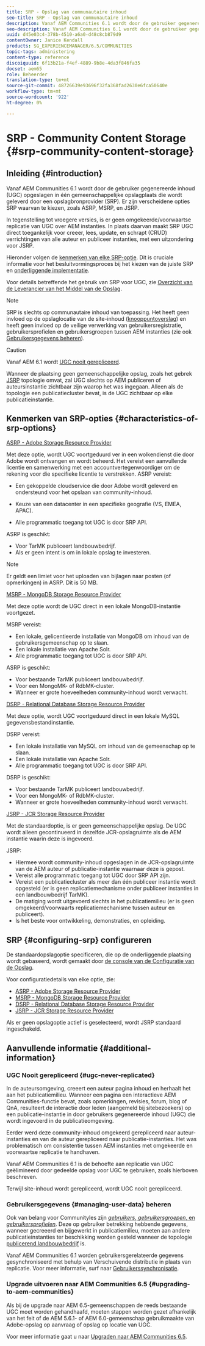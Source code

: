 ```yaml
---
title: SRP - Opslag van communautaire inhoud
seo-title: SRP - Opslag van communautaire inhoud
description: Vanaf AEM Communities 6.1 wordt door de gebruiker gegenereerde inhoud (UGC) opgeslagen in één gemeenschappelijke opslagplaats die wordt geleverd door een opslagprovider (SRP)
seo-description: Vanaf AEM Communities 6.1 wordt door de gebruiker gegenereerde inhoud (UGC) opgeslagen in één gemeenschappelijke opslagplaats die wordt geleverd door een opslagprovider (SRP)
uuid: d45e03c4-378b-4510-a6a0-d48c8cb879d9
contentOwner: Janice Kendall
products: SG_EXPERIENCEMANAGER/6.5/COMMUNITIES
topic-tags: administering
content-type: reference
discoiquuid: 6f13b21a-f4ef-4889-9b8e-4da3f846fa35
docset: aem65
role: Beheerder
translation-type: tm+mt
source-git-commit: 48726639e93696f32fa368fad2630e6fca50640e
workflow-type: tm+mt
source-wordcount: '922'
ht-degree: 0%

---
```



# SRP - Community Content Storage {#srp-community-content-storage}

## Inleiding {#introduction}

Vanaf AEM Communities 6.1 wordt door de gebruiker gegenereerde inhoud (UGC) opgeslagen in één gemeenschappelijke opslagplaats die wordt geleverd door een opslagbronprovider (SRP). Er zijn verscheidene opties SRP waarvan te kiezen, zoals ASRP, MSRP, en JSRP.

In tegenstelling tot vroegere versies, is er geen omgekeerde/voorwaartse replicatie van UGC over AEM instanties. In plaats daarvan maakt SRP UGC direct toegankelijk voor creeer, lees, update, en schrapt (CRUD) verrichtingen van alle auteur en publiceer instanties, met een uitzondering voor JSRP.

Hieronder volgen de [kenmerken van elke SRP-optie](#characteristics-of-srp-options). Dit is cruciale informatie voor het besluitvormingsproces bij het kiezen van de juiste SRP en [onderliggende implementatie](/help/communities/topologies.md).

Voor details betreffende het gebruik van SRP voor UGC, zie [Overzicht van de Leverancier van het Middel van de Opslag](/help/communities/srp.md).

>[!NOTE]
>
>SRP is slechts op communautaire inhoud van toepassing. Het heeft geen invloed op de opslaglocatie van de site-inhoud ([knooppuntoverslag](/help/sites-deploying/data-store-config.md)) en heeft geen invloed op de veilige verwerking van gebruikersregistratie, gebruikersprofielen en gebruikersgroepen tussen AEM instanties (zie ook [Gebruikersgegevens beheren](#managing-user-data)).

>[!CAUTION]
>
>Vanaf AEM 6.1 wordt [UGC nooit gerepliceerd](#ugc-never-replicated).
>
>Wanneer de plaatsing geen gemeenschappelijke opslag, zoals het gebrek [JSRP](/help/communities/topologies.md#jsrp) topologie omvat, zal UGC slechts op AEM publiceren of auteursinstantie zichtbaar zijn waarop het was ingegaan. Alleen als de topologie een publicatiecluster bevat, is de UGC zichtbaar op elke publicatieinstantie.

## Kenmerken van SRP-opties {#characteristics-of-srp-options}

[ASRP - Adobe Storage Resource Provider](/help/communities/asrp.md)

Met deze optie, wordt UGC voortgeduurd ver in een wolkendienst die door Adobe wordt ontvangen en wordt beheerd. Het vereist een aanvullende licentie en samenwerking met een accountvertegenwoordiger om de rekening voor die specifieke licentie te verstrekken. ASRP vereist:

* Een gekoppelde cloudservice die door Adobe wordt geleverd en ondersteund voor het opslaan van community-inhoud.
* Keuze van een datacenter in een specifieke geografie (VS, EMEA, APAC).

* Alle programmatic toegang tot UGC is door SRP API.

ASRP is geschikt:

* Voor TarMK publiceert landbouwbedrijf.
* Als er geen intent is om in lokale opslag te investeren.

>[!NOTE]
>
>Er geldt een limiet voor het uploaden van bijlagen naar posten (of opmerkingen) in ASRP. Dit is 50 MB.

[MSRP - MongoDB Storage Resource Provider](/help/communities/msrp.md)

Met deze optie wordt de UGC direct in een lokale MongoDB-instantie voortgezet.

MSRP vereist:

* Een lokale, gelicentieerde installatie van MongoDB om inhoud van de gebruikersgemeenschap op te slaan.
* Een lokale installatie van Apache Solr.
* Alle programmatic toegang tot UGC is door SRP API.

ASRP is geschikt:

* Voor bestaande TarMK publiceert landbouwbedrijf.
* Voor een MongoMK- of RdbMK-cluster.
* Wanneer er grote hoeveelheden community-inhoud wordt verwacht.

[DSRP - Relational Database Storage Resource Provider](/help/communities/dsrp.md)

Met deze optie, wordt UGC voortgeduurd direct in een lokale MySQL gegevensbestandinstantie.

DSRP vereist:

* Een lokale installatie van MySQL om inhoud van de gemeenschap op te slaan.
* Een lokale installatie van Apache Solr.
* Alle programmatic toegang tot UGC is door SRP API.

DSRP is geschikt:

* Voor bestaande TarMK publiceert landbouwbedrijf.
* Voor een MongoMK- of RdbMK-cluster.
* Wanneer er grote hoeveelheden community-inhoud wordt verwacht.

[JSRP - JCR Storage Resource Provider](/help/communities/jsrp.md)

Met de standaardoptie, is er geen gemeenschappelijke opslag. De UGC wordt alleen gecontinueerd in dezelfde JCR-opslagruimte als de AEM instantie waarin deze is ingevoerd.

JSRP:

* Hiermee wordt community-inhoud opgeslagen in de JCR-opslagruimte van de AEM auteur of publicatie-instantie waarnaar deze is gepost.
* Vereist alle programmatic toegang tot UGC door SRP API zijn.
* Vereist een publicatiecluster als meer dan één publiceer instantie wordt opgesteld (er is geen replicatiemechanisme onder publiceer instanties in een landbouwbedrijf TarMK).
* De matiging wordt uitgevoerd slechts in het publicatiemilieu (er is geen omgekeerd/voorwaarts replicatiemechanisme tussen auteur en publiceert).
* Is het beste voor ontwikkeling, demonstraties, en opleiding.

## SRP {#configuring-srp} configureren

De standaardopslagoptie specificeren, die op de onderliggende plaatsing wordt gebaseerd, wordt gemaakt door [de console van de Configuratie van de Opslag](/help/communities/srp-config.md).

Voor configuratiedetails van elke optie, zie:

* [ASRP - Adobe Storage Resource Provider](/help/communities/asrp.md)
* [MSRP - MongoDB Storage Resource Provider](/help/communities/msrp.md)
* [DSRP - Relational Database Storage Resource Provider](/help/communities/dsrp.md)
* [JSRP - JCR Storage Resource Provider](/help/communities/jsrp.md)

Als er geen opslagoptie actief is geselecteerd, wordt JSRP standaard ingeschakeld.

## Aanvullende informatie {#additional-information}

### UGC Nooit gerepliceerd {#ugc-never-replicated}

In de auteursomgeving, creeert een auteur pagina inhoud en herhaalt het aan het publicatiemilieu. Wanneer een pagina een interactieve AEM Communities-functie bevat, zoals opmerkingen, revisies, forum, blog of QnA, resulteert de interactie door leden (aangemeld bij sitebezoekers) op een publicatie-instantie in door gebruikers gegenereerde inhoud (UGC) die wordt ingevoerd in de publicatieomgeving.

Eerder werd deze community-inhoud omgekeerd gerepliceerd naar auteur-instanties en van de auteur gerepliceerd naar publicatie-instanties. Het was problematisch om consistentie tussen AEM instanties met omgekeerde en voorwaartse replicatie te handhaven.

Vanaf AEM Communities 6.1 is de behoefte aan replicatie van UGC geëlimineerd door gedeelde opslag voor UGC te gebruiken, zoals hierboven beschreven.

Terwijl site-inhoud wordt gerepliceerd, wordt UGC nooit gerepliceerd.

### Gebruikersgegevens {#managing-user-data} beheren

Ook van belang voor CommunityIes zijn [*gebruikers*, *gebruikersgroepen*, en *gebruikersprofielen*](/help/communities/users.md). Deze op gebruiker betrekking hebbende gegevens, wanneer gecreeerd en bijgewerkt in publicatiemilieu, moeten aan andere publicatieinstanties ter beschikking worden gesteld wanneer de topologie [publicerend landbouwbedrijf](/help/sites-deploying/recommended-deploys.md#tarmk-farm) is.

Vanaf AEM Communities 6.1 worden gebruikersgerelateerde gegevens gesynchroniseerd met behulp van Verschuivende distributie in plaats van replicatie. Voor meer informatie, surf naar [Gebruikerssynchronisatie](/help/communities/sync.md).

### Upgrade uitvoeren naar AEM Communities 6.5 {#upgrading-to-aem-communities}

Als bij de upgrade naar AEM 6.5-gemeenschappen de reeds bestaande UGC moet worden gehandhaafd, moeten stappen worden gezet afhankelijk van het feit of de AEM 5.6.1- of AEM 6.0-gemeenschap gebruikmaakte van Adobe-opslag op aanvraag of opslag op locatie van UGC.

Voor meer informatie gaat u naar [Upgraden naar AEM Communities 6.5](/help/communities/upgrade.md).
